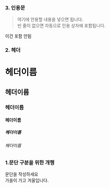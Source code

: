 ### 3. 인용문
> 여기에 안용할 내용을 넣으면 됩니다.  
빈 줄이 없으면 자동으로 인용 상자에 포함됩니다.

이건 포함 안됨


### 2. 헤더
# 헤더이름
## 헤더이름
### 헤더이름
#### 헤더이름
##### 헤더이름
###### 헤더이름


### 1.문단 구분을 위한 개행
문단을 작성하세요  
가을이 가고 겨울입니다.

